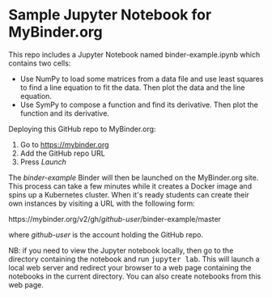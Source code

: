 # Sample Jupyter Notebook for MyBinder.org

This repo includes a Jupyter Notebook named binder-example.ipynb
which contains two cells:

* Use NumPy to load some matrices from a data file and use least squares
to find a line equation to fit the data. Then plot the data and the line equation.
* Use SymPy to compose a function and find its derivative. Then plot
the function and its derivative.

Deploying this GitHub repo to MyBinder.org:

1. Go to https://mybinder.org
2. Add the GitHub repo URL
3. Press <i>Launch</i>

The <i>binder-example</i> Binder will then be launched on the MyBinder.org site.
This process can take a few minutes while it creates a Docker image and
spins up a Kubernetes cluster. When it's ready students can create their own
instances by visiting a URL with the following form:

https://<span></span>mybinder.org/v2/gh/<i>github-user</i>/binder-example/master

where <i>github-user</i> is the account holding the GitHub repo.

NB: if you need to view the Jupyter notebook locally, then go to the directory
containing the notebook and run <tt>jupyter lab</tt>. This will launch
a local web server and redirect your browser to a web page containing the
notebooks in the current directory. You can also create notebooks from this web page.

